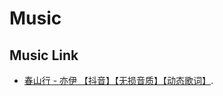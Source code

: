# Music


## Music Link

- [春山行 - 亦伊 【抖音】【无损音质】【动态歌词】](https://www.youtube.com/watch?v=SOmvydSoX_w/).

